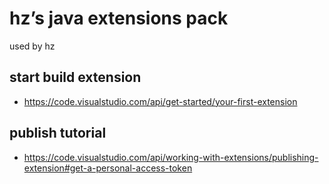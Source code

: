 # hz’s java extensions pack

used by hz

## start build extension

* https://code.visualstudio.com/api/get-started/your-first-extension

## publish tutorial

* https://code.visualstudio.com/api/working-with-extensions/publishing-extension#get-a-personal-access-token